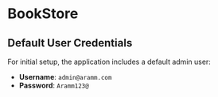 # BookStore

## Default User Credentials

For initial setup, the application includes a default admin user:

- **Username**: `admin@aramm.com`
- **Password**: `Aramm123@`
